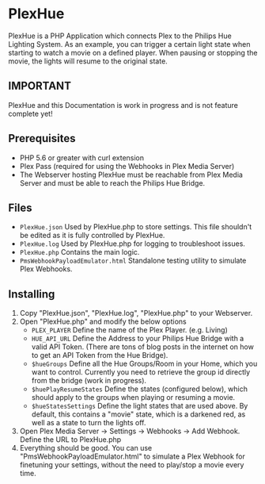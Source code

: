 # PlexHue
PlexHue is a PHP Application which connects Plex to the Philips Hue Lighting System. As an example, you can trigger a certain light state when starting to watch a movie on a defined player. When pausing or stopping the movie, the lights will resume to the original state.

## IMPORTANT
PlexHue and this Documentation is work in progress and is not feature complete yet!

## Prerequisites
* PHP 5.6 or greater with curl extension
* Plex Pass (required for using the Webhooks in Plex Media Server)
* The Webserver hosting PlexHue must be reachable from Plex Media Server and must be able to reach the Philips Hue Bridge.

## Files
* `PlexHue.json` Used by PlexHue.php to store settings. This file shouldn't be edited as it is fully controlled by PlexHue.
* `PlexHue.log` Used by PlexHue.php for logging to troubleshoot issues.
* `PlexHue.php` Contains the main logic.
* `PmsWebhookPayloadEmulator.html` Standalone testing utility to simulate Plex Webhooks.

## Installing
1. Copy "PlexHue.json", "PlexHue.log", "PlexHue.php" to your Webserver.
2. Open "PlexHue.php" and modify the below options 
	* `PLEX_PLAYER` Define the name of the Plex Player. (e.g. Living)
	* `HUE_API_URL` Define the Address to your Philips Hue Bridge with a valid API Token. (There are tons of blog posts in the internet on how to get an API Token from the Hue Bridge).
	* `$hueGroups` Define all the Hue Groups/Room in your Home, which you want to control. Currently you need to retrieve the group id directly from the bridge (work in progress).
	* `$huePlayResumeStates` Define the states (configured below), which should apply to the groups when playing or resuming a movie.
	* `$hueStatesSettings` Define the light states that are used above. By default, this contains a "movie" state, which is a darkened red, as well as a state to turn the lights off.
3. Open Plex Media Server -> Settings -> Webhooks -> Add Webhook. Define the URL to PlexHue.php
4. Everything should be good. You can use "PmsWebhookPayloadEmulator.html" to simulate a Plex Webhook for finetuning your settings, without the need to play/stop a movie every time.
